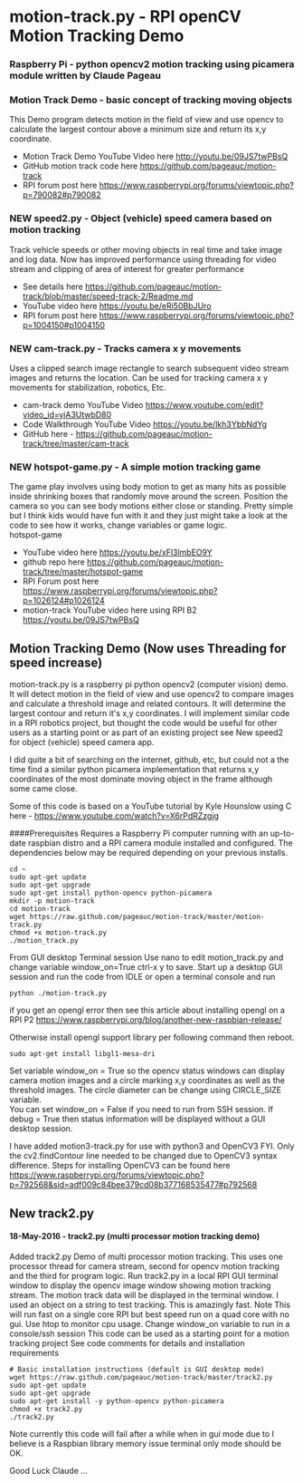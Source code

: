 # motion-track.py - RPI openCV Motion Tracking Demo
### Raspberry Pi - python opencv2 motion tracking using picamera module   written by Claude Pageau

### Motion Track Demo - basic concept of tracking moving objects
This Demo program detects motion in the field of view and use opencv to calculate the 
largest contour above a minimum size and return its x,y coordinate. 
* Motion Track Demo YouTube Video here http://youtu.be/09JS7twPBsQ  
* GitHub motion track code here https://github.com/pageauc/motion-track
* RPI forum post here https://www.raspberrypi.org/forums/viewtopic.php?p=790082#p790082  
 
### NEW speed2.py - Object (vehicle) speed camera based on motion tracking
Track vehicle speeds or other moving objects in real time and take image and log data.
Now has improved performance using threading for video stream and clipping of 
area of interest for greater performance  
* See details here https://github.com/pageauc/motion-track/blob/master/speed-track-2/Readme.md 
* YouTube video here https://youtu.be/eRi50BbJUro 
* RPI forum post here https://www.raspberrypi.org/forums/viewtopic.php?p=1004150#p1004150  

### NEW cam-track.py - Tracks camera x y movements
Uses a clipped search image rectangle to search subsequent video stream images and returns
the location.  Can be used for tracking camera x y movements for stabilization,
robotics, Etc.   
* cam-track demo YouTube Video https://www.youtube.com/edit?video_id=yjA3UtwbD80   
* Code Walkthrough YouTube Video https://youtu.be/lkh3YbbNdYg     
* GitHub here - https://github.com/pageauc/motion-track/tree/master/cam-track   

### NEW hotspot-game.py - A simple motion tracking game
The game play involves using body motion to get as many hits as possible inside
shrinking boxes that randomly move around the screen. Position the camera so
you can see body motions either close or standing. Pretty simple but I think 
kids would have fun with it and they just might take a look at the code to see 
how it works, change variables or game logic.    
hotspot-game     
* YouTube video here https://youtu.be/xFl3lmbEO9Y   
* github repo here https://github.com/pageauc/motion-track/tree/master/hotspot-game   
* RPI Forum post here https://www.raspberrypi.org/forums/viewtopic.php?p=1026124#p1026124     
* motion-track YouTube video here using RPI B2 https://youtu.be/09JS7twPBsQ     

## Motion Tracking Demo (Now uses Threading for speed increase)
motion-track.py is a raspberry pi python opencv2 (computer vision) demo.
It will detect motion in the field of view and use opencv2 to compare
images and calculate a threshold image and related contours. It will
determine the largest contour and return it's x,y coordinates.
I will implement similar code in a RPI robotics project, but thought the code
would be useful for other users as a starting point or as part of an 
existing project see New speed2 for object (vehicle) speed camera app.

I did quite a bit of searching on the internet, github, etc, but could not
a the time find a similar python picamera implementation that returns x,y coordinates of
the most dominate moving object in the frame although some came close.  

Some of this code is based on a YouTube tutorial by
Kyle Hounslow using C here - https://www.youtube.com/watch?v=X6rPdRZzgjg

####Prerequisites
Requires a Raspberry Pi computer running with an up-to-date raspbian distro and a
RPI camera module installed and configured. The dependencies below may be 
required depending on your previous installs.

    cd ~
    sudo apt-get update
    sudo apt-get upgrade
    sudo apt-get install python-opencv python-picamera
    mkdir -p motion-track
    cd motion-track    
    wget https://raw.github.com/pageauc/motion-track/master/motion-track.py
    chmod +x motion-track.py
    ./motion_track.py

From GUI desktop Terminal session Use nano to edit motion_track.py and change variable window_on=True ctrl-x y to save.
Start up a desktop GUI session and run the code from IDLE or open a terminal console and run 

    python ./motion-track.py
    
if you get an opengl error then see this article about installing opengl on 
a RPI P2  https://www.raspberrypi.org/blog/another-new-raspbian-release/

Otherwise install opengl support library per following command then reboot.

    sudo apt-get install libgl1-mesa-dri
    
Set variable window_on = True so the opencv status windows can display camera
motion images and a circle marking x,y coordinates as well as
the threshold images.  The circle diameter can be change using CIRCLE_SIZE
variable.  
You can set window_on = False if you need to run from SSH session.  If debug
= True then status information will be displayed without a GUI desktop session.

I have added motion3-track.py for use with python3 and OpenCV3 FYI. Only
the cv2.findContour line needed to be changed due to OpenCV3 syntax difference.
Steps for installing OpenCV3 can be found here
https://www.raspberrypi.org/forums/viewtopic.php?p=792568&sid=adf009c84bee379cd08b377168535477#p792568

## New track2.py 
#### 18-May-2016 - track2.py (multi processor motion tracking demo)

Added track2.py Demo of multi processor motion tracking.
This uses one processor thread for camera stream, second for opencv motion tracking and
the third for program logic.  Run track2.py in a local RPI GUI terminal window
to display the opencv image window showing motion tracking stream.  The 
motion track data will be displayed in the terminal window. I used an object
on a string to test tracking.  This is amazingly fast.
Note This will run fast on a single core RPI but best speed run on a quad core with no gui. Use htop to monitor cpu usage. Change window_on variable to run in a console/ssh session
This code can be used as a starting point for a motion tracking project
See code comments for details and installation requirements

    # Basic installation instructions (default is GUI desktop mode)
    wget https://raw.github.com/pageauc/motion-track/master/track2.py
    sudo apt-get update
    sudo apt-get upgrade
    sudo apt-get install -y python-opencv python-picamera
    chmod +x track2.py
    ./track2.py
    
Note currently this code will fail after a while when in gui mode due to I believe is a Raspbian library memory issue 
terminal only mode should be OK.

Good Luck  Claude ...




